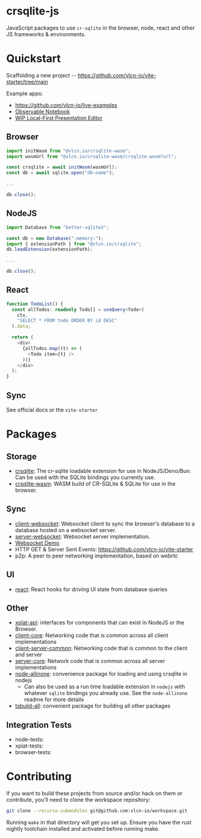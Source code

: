 # crsqlite-js

JavaScript packages to use `cr-sqlite` in the browser, node, react and other JS frameworks & environments.

# Quickstart

Scaffolding a new project -- https://github.com/vlcn-io/vite-starter/tree/main

Example apps:

- https://github.com/vlcn-io/live-examples
- [Observable Notebook](https://observablehq.com/@tantaman/cr-sqlite-basic-setup)
- [WIP Local-First Presentation Editor](https://github.com/tantaman/strut)

## Browser

```ts
import initWasm from "@vlcn.io/crsqlite-wasm";
import wasmUrl from "@vlcn.io/crsqlite-wasm/crsqlite.wasm?url";

const crsqlite = await initWasm(wasmUrl);
const db = await sqlite.open("db-name");

...

db.close();
```

## NodeJS

```ts
import Database from "better-sqlite3";

const db = new Database(":memory:");
import { extensionPath } from "@vlcn.io/crsqlite";
db.loadExtension(extensionPath);

...

db.close();
```

## React

```ts
function TodoList() {
  const allTodos: readonly Todo[] = useQuery<Todo>(
    ctx,
    "SELECT * FROM todo ORDER BY id DESC"
  ).data;

  return (
    <div>
      {allTodos.map((t) => (
        <Todo item={t} />
      ))}
    </div>
  );
}
```

## Sync

See official docs or the `vite-starter`

# Packages

## Storage

- [crsqlite](https://github.com/vlcn-io/js): The cr-sqlite loadable extension for use in NodeJS/Deno/Bun. Can be used with the SQLite bindings you currently use.
- [crsqlite-wasm](./packages/crsqlite-wasm): WASM build of CR-SQLite & SQLite for use in the browser.

## Sync

- [client-websocket](./packages/ws-client): Websocket client to sync the browser's database to a database hosted on a websocket server.
- [server-websocket](./packages/ws-server): Websocket server implementation.
- [Websocket Demo](./packages/ws-demo)
- HTTP GET & Server Sent Events: https://github.com/vlcn-io/vite-starter
- p2p: A peer to peer networking implementation, based on webrtc

## UI

- [react](./packages/react): React hooks for driving UI state from database queries

## Other

- [xplat-api](./packages/xplat-api): interfaces for components that can exist in NodeJS or the Browser.
- [client-core](./packages/client-core): Networking code that is common across all client implementations
- [client-server-common](./packages/client-server-common): Networking code that is common to the client and server
- [server-core](./packages/server-core): Network code that is common across all server implementations
- [node-allinone](./packages/node-allinone): convenience package for loading and using crsqlite in nodejs
  - Can also be used as a run time loadable extension in `nodejs` with whatever `sqlite` bindings you already use. See the `node-allinone` readme for more details
- [tsbuild-all](./tsbuild-all): convenient package for building all other packages

## Integration Tests

- node-tests:
- xplat-tests:
- browser-tests:

# Contributing

If you want to build these projects from source and/or hack on them or contribute, you'll need to clone the workspace repository:

```bash
git clone --recurse-submodules git@github.com:vlcn-io/workspace.git
```

Running `make` in that directory will get you set up. Ensure you have the rust nightly toolchain installed and activated before running make.
